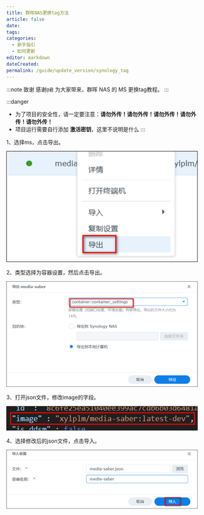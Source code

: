 ```yaml
---
title: 群晖NAS更换tag方法
article: false
date: 
tags:
categories: 
  - 新手指引
  - 如何更新
editor: markdown
dateCreated: 
permalink: /guide/update_version/synology_tag
---
```


:::note 致谢
感谢`@君` 为大家带来，群晖 NAS 的 MS 更换tag教程。
:::

:::danger
- 为了项目的安全性，请一定要注意：**请勿外传！请勿外传！请勿外传！请勿外传！请勿外传！**
- 项目运行需要自行添加 **激活密钥**，这里不说明是什么
:::

1、选择ms，点击导出。

![img](./images/0501.png)

2、类型选择为容器设置，然后点击导出。

![img](./images/0502.png)

3、打开json文件，修改image的字段。

![img](./images/0503.png)

4、选择修改后的json文件，点击导入。

![img](./images/0504.png)

